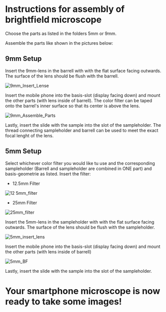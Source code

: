 # Instructions for assembly of brightfield microscope

Choose the parts as listed in the folders 5mm or 9mm.

Assemble the parts like shown in the pictures below:

## 9mm Setup
Insert the 9mm-lens in the barrell with with the flat surface facing outwards. The surface of the lens should be flush with the barrell.

![9mm_Insert_Lense](https://user-images.githubusercontent.com/58549170/110981710-d9919900-8367-11eb-98f6-013307856a1e.PNG)


Insert the mobile phone into the basis-slot (display facing down) and mount the other parts (with lens inside of barrell). 
The color filter can be taped onto the barrel's inner surface so that its center is above the lens.

![9mm_Assemble_Parts](https://user-images.githubusercontent.com/58549170/110979838-6d159a80-8365-11eb-84e2-cc887dc41683.PNG)

Lastly, insert the slide with the sample into the slot of the sampleholder.
The thread connecting sampleholder and barrell can be used to meet the exact focal lenght of the lens.


## 5mm Setup

Select whichever color filter you would like tu use and the corresponding sampleholder (Barrell and sampleholder are combined in ONE part) and basis-geometrie as listed. Insert the filter:
- 12.5mm Filter

![12 5mm_filter](https://user-images.githubusercontent.com/58549170/110982915-66892200-8369-11eb-997a-b53df61b89cd.PNG)

- 25mm Filter

![25mm_filter](https://user-images.githubusercontent.com/58549170/110982969-786ac500-8369-11eb-9037-9633a9c42252.PNG)


Insert the 5mm-lens in the sampleholder with with the flat surface facing outwards. The surface of the lens should be flush with the sampleholder.

![5mm_insert_lens](https://user-images.githubusercontent.com/58549170/110981526-8cadc280-8367-11eb-929f-b6a199059f3e.PNG)


Insert the mobile phone into the basis-slot (display facing down) and mount the other parts (with lens inside of barrell)

![5mm_BF](https://user-images.githubusercontent.com/58549170/110981818-02199300-8368-11eb-8adb-f15cd054281b.PNG)

Lastly, insert the slide with the sample into the slot of the sampleholder.


# Your smartphone microscope is now ready to take some images!
